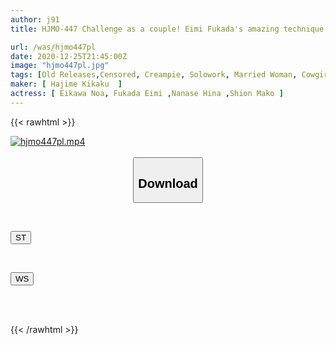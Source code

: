 ```yaml
---
author: j91
title: HJMO-447 Challenge as a couple! Eimi Fukada's amazing technique makes her husband cum twice and then his wife gets cuckolded and has raw creampie sex!

url: /was/hjmo447pl
date: 2020-12-25T21:45:00Z
image: "hjmo447pl.jpg"
tags: [Old Releases,Censored, Creampie, Solowork, Married Woman, Cowgirl, Slut, Digital Mosaic, Cuckold	]
maker: [ Hajime Kikaku  ]
actress: [ Eikawa Noa, Fukada Eimi ,Nanase Hina ,Shion Mako ]
---
```



{{< rawhtml >}}

<div class="video" data-videoid="jgV18z6aJphz800">
    <a href="javascript:;">
        <img src="/was/hjmo447pl/hjmo447pl.jpg" width="WIDTH" height="HEIGHT" alt="hjmo447pl.mp4" loading="lazy">
    </a>
</div>

<script type="text/javascript" src="https://j91.asia/asset/on-demand-st.js"></script>

<br>
  <link rel="stylesheet" href="https://j91.asia/asset/bs5.css">
  
  <center>
  <button class="btn btn-primary" type="button" data-bs-toggle="collapse" data-bs-target=".multi-collapse" aria-expanded="false" aria-controls="multiCollapseExample1 multiCollapseExample2"><h2>Download</h2></button></center>
</p>
<div class="row">
  <div class="col">
    <div class="collapse multi-collapse" id="multiCollapseExample1">
      <div class="card card-body">
	      	      <br>
<div class="buttons">  
<p><a href="https://streamtape.to/v/jgV18z6aJphz800" target="_blank"><button class="btn-hover color-3"><i class="fa fa-download"></i> ST</button></a></p></div>
    </div>
  </div>
</div>
  <div class="col">
    <div class="collapse multi-collapse" id="multiCollapseExample2">
      <div class="card card-body">
	      <br>
<div class="buttons">
<p><a href="https://wolfstream.tv/k9vn5h2afo4v" target="_blank"><button class="btn-hover color-8"><i class="fa fa-download"></i> WS</button></a></p></div>
<br><br>
      </div>
    </div>
  </div>
</div>

{{< /rawhtml >}}